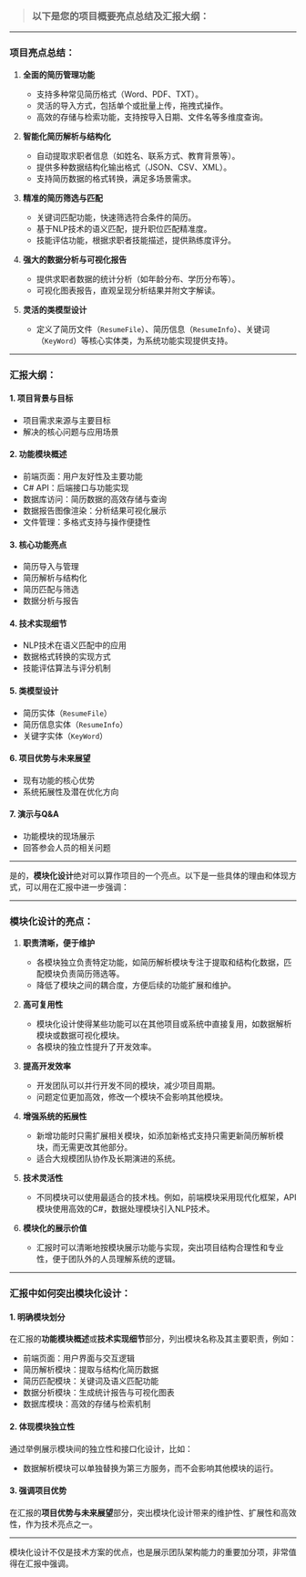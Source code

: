 > ### 以下是您的项目概要亮点总结及汇报大纲：

---

### 项目亮点总结：

1. **全面的简历管理功能**  
   - 支持多种常见简历格式（Word、PDF、TXT）。  
   - 灵活的导入方式，包括单个或批量上传，拖拽式操作。  
   - 高效的存储与检索功能，支持按导入日期、文件名等多维度查询。

2. **智能化简历解析与结构化**  
   - 自动提取求职者信息（如姓名、联系方式、教育背景等）。  
   - 提供多种数据结构化输出格式（JSON、CSV、XML）。  
   - 支持简历数据的格式转换，满足多场景需求。

3. **精准的简历筛选与匹配**  
   - 关键词匹配功能，快速筛选符合条件的简历。  
   - 基于NLP技术的语义匹配，提升职位匹配精准度。  
   - 技能评估功能，根据求职者技能描述，提供熟练度评分。

4. **强大的数据分析与可视化报告**  
   - 提供求职者数据的统计分析（如年龄分布、学历分布等）。  
   - 可视化图表报告，直观呈现分析结果并附文字解读。

5. **灵活的类模型设计**  
   - 定义了简历文件（`ResumeFile`）、简历信息（`ResumeInfo`）、关键词（`KeyWord`）等核心实体类，为系统功能实现提供支持。  

---

### 汇报大纲：

#### 1. 项目背景与目标
   - 项目需求来源与主要目标
   - 解决的核心问题与应用场景

#### 2. 功能模块概述
   - 前端页面：用户友好性及主要功能  
   - C# API：后端接口与功能实现  
   - 数据库访问：简历数据的高效存储与查询  
   - 数据报告图像渲染：分析结果可视化展示  
   - 文件管理：多格式支持与操作便捷性  

#### 3. 核心功能亮点  
   - 简历导入与管理  
   - 简历解析与结构化  
   - 简历匹配与筛选  
   - 数据分析与报告  

#### 4. 技术实现细节  
   - NLP技术在语义匹配中的应用  
   - 数据格式转换的实现方式  
   - 技能评估算法与评分机制  

#### 5. 类模型设计  
   - 简历实体（`ResumeFile`）  
   - 简历信息实体（`ResumeInfo`）  
   - 关键字实体（`KeyWord`）  

#### 6. 项目优势与未来展望  
   - 现有功能的核心优势  
   - 系统拓展性及潜在优化方向  

#### 7. 演示与Q&A
   - 功能模块的现场展示  
   - 回答参会人员的相关问题  

---

是的，**模块化设计**绝对可以算作项目的一个亮点。以下是一些具体的理由和体现方式，可以用在汇报中进一步强调：

---

### 模块化设计的亮点：

1. **职责清晰，便于维护**  
   - 各模块独立负责特定功能，如简历解析模块专注于提取和结构化数据，匹配模块负责简历筛选等。  
   - 降低了模块之间的耦合度，方便后续的功能扩展和维护。

2. **高可复用性**  
   - 模块化设计使得某些功能可以在其他项目或系统中直接复用，如数据解析模块或数据可视化模块。  
   - 各模块的独立性提升了开发效率。

3. **提高开发效率**  
   - 开发团队可以并行开发不同的模块，减少项目周期。  
   - 问题定位更加高效，修改一个模块不会影响其他模块。

4. **增强系统的拓展性**  
   - 新增功能时只需扩展相关模块，如添加新格式支持只需更新简历解析模块，而无需更改其他部分。  
   - 适合大规模团队协作及长期演进的系统。

5. **技术灵活性**  
   - 不同模块可以使用最适合的技术栈。例如，前端模块采用现代化框架，API模块使用高效的C#，数据处理模块引入NLP技术。

6. **模块化的展示价值**  
   - 汇报时可以清晰地按模块展示功能与实现，突出项目结构合理性和专业性，便于团队外的人员理解系统的逻辑。

---

### 汇报中如何突出模块化设计：

#### 1. **明确模块划分**  
在汇报的**功能模块概述**或**技术实现细节**部分，列出模块名称及其主要职责，例如：  
   - 前端页面：用户界面与交互逻辑  
   - 简历解析模块：提取与结构化简历数据  
   - 简历匹配模块：关键词及语义匹配功能  
   - 数据分析模块：生成统计报告与可视化图表  
   - 数据库模块：高效的存储与检索机制  

#### 2. **体现模块独立性**  
通过举例展示模块间的独立性和接口化设计，比如：  
   - 数据解析模块可以单独替换为第三方服务，而不会影响其他模块的运行。  

#### 3. **强调项目优势**  
在汇报的**项目优势与未来展望**部分，突出模块化设计带来的维护性、扩展性和高效性，作为技术亮点之一。

---

模块化设计不仅是技术方案的优点，也是展示团队架构能力的重要加分项，非常值得在汇报中强调。